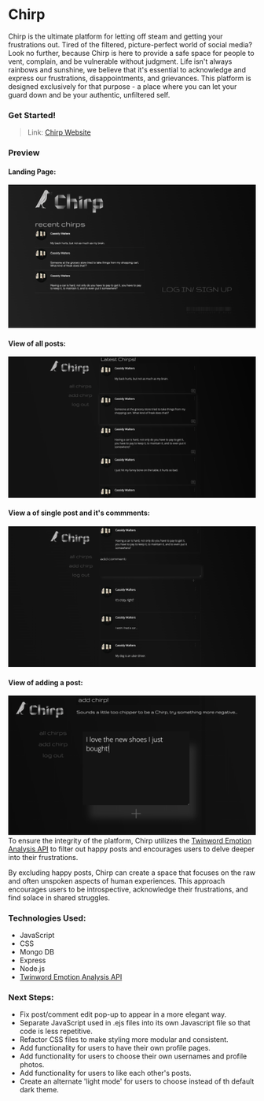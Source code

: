 # Chirp

Chirp is the ultimate platform for letting off steam and getting your frustrations out. Tired of the filtered, picture-perfect world of social media? Look no further, because Chirp is here to provide a safe space for people to vent, complain, and be vulnerable without judgment. Life isn't always rainbows and sunshine, we believe that it's essential to acknowledge and express our frustrations, disappointments, and grievances. This platform is designed exclusively for that purpose - a place where you can let your guard down and be your authentic, unfiltered self.

### Get Started!
>Link: [Chirp Website](https://chirpcw.herokuapp.com/)

### Preview

#### Landing Page:
![Landing Page](./readme-assets/landing.png)

#### View of all posts:
![All Posts Page](./readme-assets/index.png)

#### View a of single post and it's commments:
![Single Post Page](./readme-assets/show.png)

#### View of adding a post:
![Add Post Page](./readme-assets/new.png)
To ensure the integrity of the platform, Chirp utilizes the [Twinword Emotion Analysis API](https://www.twinword.com/api/emotion-analysis.php) to filter out happy posts and encourages users to delve deeper into their frustrations.

By excluding happy posts, Chirp can create a space that focuses on the raw and often unspoken aspects of human experiences. This approach encourages users to be introspective, acknowledge their frustrations, and find solace in shared struggles.

### Technologies Used:
- JavaScript
- CSS
- Mongo DB
- Express
- Node.js
- [Twinword Emotion Analysis API](https://www.twinword.com/api/emotion-analysis.php)

### Next Steps:
- Fix post/comment edit pop-up to appear in a more elegant way.
- Separate JavaScript used in .ejs files into its own Javascript file so that code is less repetitive.
- Refactor CSS files to make styling more modular and consistent. 
- Add functionality for users to have their own profile pages.
- Add functionality for users to choose their own usernames and profile photos.
- Add functionality for users to like each other's posts.
- Create an alternate 'light mode' for users to choose instead of th default dark theme.